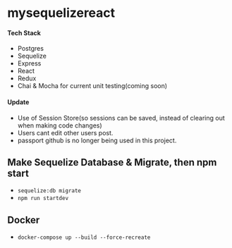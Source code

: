 # mysequelizereact

#### Tech Stack
* Postgres
* Sequelize
* Express
* React
* Redux
* Chai & Mocha for current unit testing(coming soon)


#### Update
* Use of Session Store(so sessions can be saved, instead of clearing out when making code changes)
* Users cant edit other users post.
* passport github is no longer being used in this project. 

## Make Sequelize Database & Migrate, then npm start

* `sequelize:db migrate`
* `npm run startdev`


## Docker 
* `docker-compose up --build --force-recreate`

